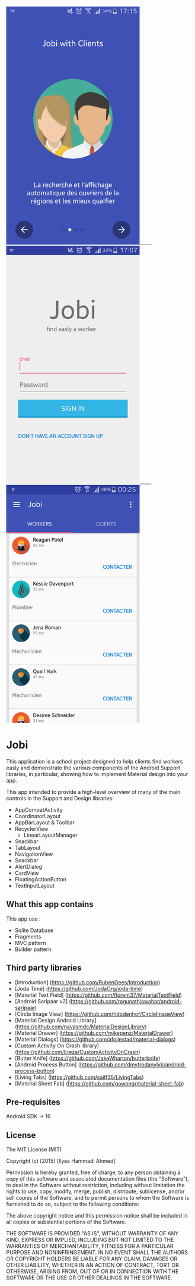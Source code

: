 
<img src="/doc/jobi_user_guide_2.png"  height="640" width="360">_____
<img src="/doc/jobi_login.png"  height="640" width="360">_____
<img src="/doc/jobi_main.png"  height="640" width="360">


Jobi
=================================================

This application is a school project designed to help clients find workers easly and demonstrate the various components of the Android Support libraries, in particular, showing how to implement Material design into your app.

This app intended to provide a high-level overview of many of the main controls in the Support and Design libraries:

- AppCompatActivity
- CoordinatorLayout
- AppBarLayout & Toolbar
- RecyclerView
    - LinearLayoutManager
- Snackbar
- TabLayout
- NavigationView
- Snackbar
- AlertDialog
- CardView
- FloatingActionButton
- TextInputLayout


What this app contains
------------------------
This app use :

- Sqlite Database
- Fragments
- MVC pattern
- Builder pattern

Third party libraries
-----------------------

- [Introduction] (https://github.com/RubenGees/Introduction)
- [Joda Time] (https://github.com/JodaOrg/joda-time)
- [Material Text Field] (https://github.com/florent37/MaterialTextField)
- [Android Saripaar v2] (https://github.com/ragunathjawahar/android-saripaar)
- [Circle Image View] (https://github.com/hdodenhof/CircleImageView)
- [Material Design Android Library] (https://github.com/navasmdc/MaterialDesignLibrary)
- [Material Drawer] (https://github.com/mikepenz/MaterialDrawer)
- [Material Dialogs] (https://github.com/afollestad/material-dialogs)
- [Custom Activity On Crash library] (https://github.com/Ereza/CustomActivityOnCrash)
- [Butter Knife] (https://github.com/JakeWharton/butterknife)
- [Android Process Button] (https://github.com/dmytrodanylyk/android-process-button)
- [Living Tabs] (https://github.com/saiff35/LivingTabs)
- [Material Sheet Fab] (https://github.com/gowong/material-sheet-fab)

Pre-requisites
--------------
Android SDK -> 16

License
-------------

The MIT License (MIT)

Copyright (c) [2015] [Ilyes Hammadi Ahmed]

Permission is hereby granted, free of charge, to any person obtaining a copy
of this software and associated documentation files (the "Software"), to deal
in the Software without restriction, including without limitation the rights
to use, copy, modify, merge, publish, distribute, sublicense, and/or sell
copies of the Software, and to permit persons to whom the Software is
furnished to do so, subject to the following conditions:

The above copyright notice and this permission notice shall be included in all
copies or substantial portions of the Software.

THE SOFTWARE IS PROVIDED "AS IS", WITHOUT WARRANTY OF ANY KIND, EXPRESS OR
IMPLIED, INCLUDING BUT NOT LIMITED TO THE WARRANTIES OF MERCHANTABILITY,
FITNESS FOR A PARTICULAR PURPOSE AND NONINFRINGEMENT. IN NO EVENT SHALL THE
AUTHORS OR COPYRIGHT HOLDERS BE LIABLE FOR ANY CLAIM, DAMAGES OR OTHER
LIABILITY, WHETHER IN AN ACTION OF CONTRACT, TORT OR OTHERWISE, ARISING FROM,
OUT OF OR IN CONNECTION WITH THE SOFTWARE OR THE USE OR OTHER DEALINGS IN THE
SOFTWARE.

